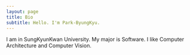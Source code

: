 ```yaml
---
layout: page
title: Bio
subtitle: Hello. I'm Park-ByungKyu.
---
```


I am in SungKyunKwan University.
My major is Software.
I like Computer Architecture and Computer Vision.
